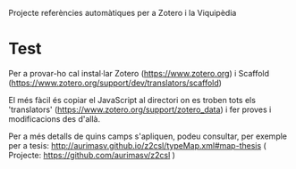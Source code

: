 Projecte referències automàtiques per a Zotero i la Viquipèdia

# Test

Per a provar-ho cal instal·lar Zotero (https://www.zotero.org) i Scaffold (https://www.zotero.org/support/dev/translators/scaffold)

El més fàcil és copiar el JavaScript al directori on es troben tots els 'translators' (https://www.zotero.org/support/zotero_data) i fer proves i modificacions des d'allà.

Per a més detalls de quins camps s'apliquen, podeu consultar, per exemple per a tesis: http://aurimasv.github.io/z2csl/typeMap.xml#map-thesis ( Projecte: https://github.com/aurimasv/z2csl )